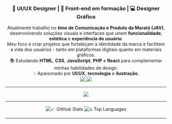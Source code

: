 <h3 align="center">🎨 UI/UX Designer | 🎯 Front-end em formação | 💻 Designer Gráfico</h3>

<div align="center">
 Atualmente trabalho no <strong>time de Comunicação e Produto da Maratá (JAV)</strong>, desenvolvendo soluções visuais e interfaces que unem <strong>funcionalidade</strong>, <strong>estética</strong> e <strong>experiência do usuário</strong>.<br>
 Meu foco é criar projetos que fortaleçam a identidade da marca e facilitem a vida dos usuários - tanto em plataformas digitais quanto em materiais gráficos.<br>
 📚 Estudando <strong>HTML</strong>, <strong>CSS</strong>, <strong>JavaScript</strong>, <strong>PHP</strong> e <strong>React</strong> para complementar minhas habilidades de design.<br>
 💡 Apaixonado por <strong>UI/UX</strong>, <strong>tecnologia</strong> e <strong>ilustração</strong>.
</div>

<div align="center">
  <a href="https://www.linkedin.com/in/SEU-LINKEDIN-AQUI/" target="_blank">
    <img src="https://img.shields.io/badge/LinkedIn-0077B5?style=for-the-badge&logo=linkedin&logoColor=white" />
  </a>
  <a href="mailto:SEU-EMAIL-AQUI">
    <img src="https://img.shields.io/badge/Email-D14836?style=for-the-badge&logo=gmail&logoColor=white" />
  </a>
</div>

<hr/>

<div align="center">
  <img src="https://skillicons.dev/icons?i=html,css,js,php,react,tailwind,figma,photoshop,illustrator,python,c,git,github" />
</div>

<hr/>

<div align="center">
  <img src="https://github-readme-stats.vercel.app/api?username=gen1nh&show_icons=true&theme=react&border_radius=10&count_private=true" alt="📈 GitHub Stats" />
  <img src="https://github-readme-stats.vercel.app/api/top-langs?username=gen1nh&layout=compact&theme=react&border_radius=10&langs_count=8" alt="🔝 Top Languages" />
</div>

<hr/>


